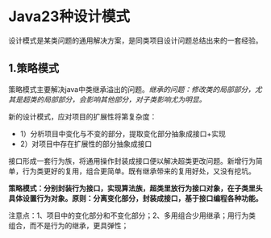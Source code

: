 # Java23种设计模式

设计模式是某类问题的通用解决方案，是同类项目设计问题总结出来的一套经验。

## 1.策略模式

策略模式主要解决java中类继承溢出的问题。*继承的问题：修改类的局部部分，尤其是超类的局部部分，会影响其他部分，对子类影响尤为明显。*

新的设计模式，应对项目的扩展性将第复杂度：

- 1）分析项目中变化与不变的部分，提取变化部分抽象成接口+实现
- 2）对项目中存在扩展性的部分抽象成接口

接口形成一套行为族，将通用操作封装成接口便以解决超类更改问题。新增行为简单，行为类更好的复用，组合更简单。既有继承带来的复用好处，又没有挖坑。

**策略模式：分别封装行为接口，实现算法族，超类里放行为接口对象，在子类里头具体设置行为对象。原则：分离变化部分，封装成接口，基于接口编程各种功能。**

注意点：1、项目中的变化部分和不变化部分；2、多用组合少用继承；用行为类组合，而不是行为的继承，更具弹性；